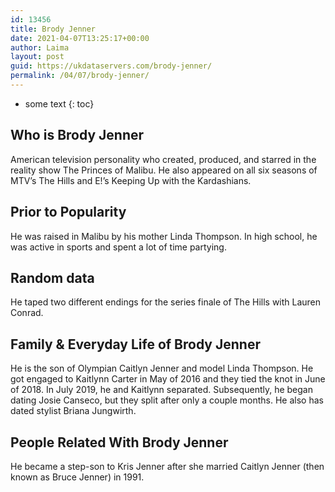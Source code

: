 ```yaml
---
id: 13456
title: Brody Jenner
date: 2021-04-07T13:25:17+00:00
author: Laima
layout: post
guid: https://ukdataservers.com/brody-jenner/
permalink: /04/07/brody-jenner/
---
```


* some text
{: toc}


## Who is Brody Jenner
                  
                  
                  
American television personality who created, produced, and starred in the reality show The Princes of Malibu. He also appeared on all six seasons of MTV&#8217;s The Hills and E!&#8217;s Keeping Up with the Kardashians.
                  
              
            
              
            
                
                
                
## Prior to Popularity
                  
                  
                  
He was raised in Malibu by his mother Linda Thompson. In high school, he was active in sports and spent a lot of time partying. 
                  
              
            
              
            
                
                
                
## Random data
                  
                  
                  
He taped two different endings for the series finale of The Hills with Lauren Conrad. 
                  
              
            
              
            
                
                
                
## Family & Everyday Life of Brody Jenner
                  
                  
                  
He is the son of Olympian Caitlyn Jenner and model Linda Thompson. He got engaged to Kaitlynn Carter in May of 2016 and they tied the knot in June of 2018. In July 2019, he and Kaitlynn separated. Subsequently, he began dating Josie Canseco, but they split after only a couple months. He also has dated stylist Briana Jungwirth.
                  
              
            
              
            
                
                
                
## People Related With Brody Jenner
                  
                  
                  
He became a step-son to Kris Jenner after she married Caitlyn Jenner (then known as Bruce Jenner) in 1991. 
                  
              
            
              
            
                
              
            
              
              
            
            
              
            
          
          
          